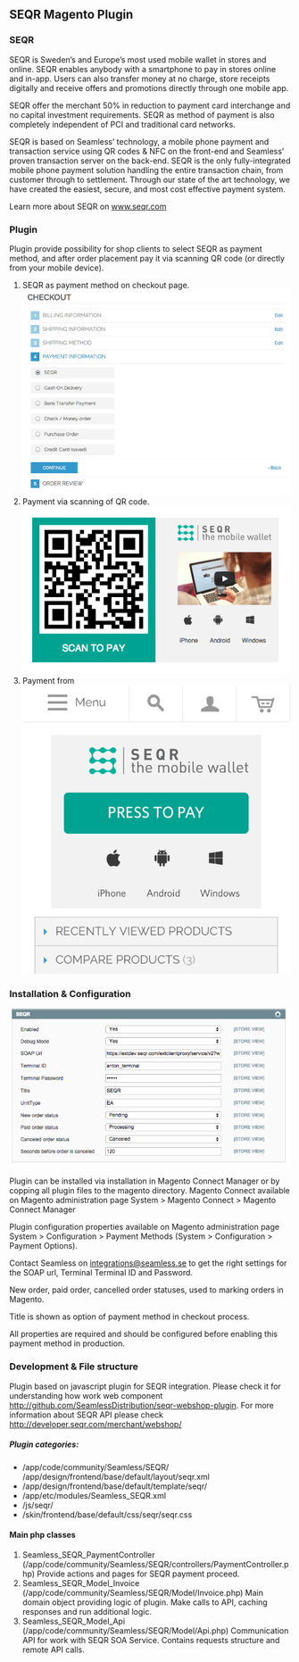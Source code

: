 ## SEQR Magento Plugin ##				

### SEQR ###
SEQR is Sweden’s and Europe’s most used mobile wallet in stores and online. SEQR enables anybody with a smartphone to pay in stores online and in-app. Users can also transfer money at no charge, store receipts digitally and receive offers and promotions directly through one mobile app.

SEQR offer the merchant 50% in reduction to payment card interchange and no capital investment requirements. SEQR as method of payment is also completely independent of PCI and traditional card networks.

SEQR is based on Seamless’ technology, a mobile phone payment and transaction service using QR codes & NFC on the front-end and Seamless’ proven transaction server on the back-end. SEQR is the only fully-integrated mobile phone payment solution handling the entire transaction chain, from customer through to settlement. Through our state of the art technology, we have created the easiest, secure, and most cost effective payment system.

Learn more about SEQR on www.seqr.com

### Plugin ###
Plugin provide possibility for shop clients to select SEQR as payment method, and after order placement pay it via scanning QR code (or directly from your mobile device).  

1. SEQR as payment method on checkout page. ![alt tag](https://raw.githubusercontent.com/SeamlessDistribution/seqr-magento-plugin/master/doc/Magento-Checkout.png)
2. Payment via scanning of QR code. ![alt tag](https://raw.githubusercontent.com/SeamlessDistribution/seqr-magento-plugin/master/doc/Magento-Payment-QR.png)
3. Payment from ![alt tag](https://raw.githubusercontent.com/SeamlessDistribution/seqr-magento-plugin/master/doc/Magento-Payment-Mobile.png)
 
### Installation & Configuration ###
![alt tag](https://raw.githubusercontent.com/SeamlessDistribution/seqr-magento-plugin/master/doc/Magento-SEQR-Settings.png)

Plugin can be installed via installation in Magento Connect Manager or by copping all plugin files to the magento directory. Magento Connect available on Magento administration page System > Magento Connect > Magento Connect Manager

Plugin configuration properties available on Magento administration page System > Configuration > Payment Methods (System > Configuration > Payment Options).

Contact Seamless on integrations@seamless.se to get the right settings for the SOAP url, Terminal Terminal ID and Password. 

New order, paid order, cancelled order statuses, used to marking orders in Magento.

Title is shown as option of payment method in checkout process. 

All properties are required and should be configured before enabling this payment method in production.

### Development & File structure ###

Plugin based on javascript plugin for SEQR integration. Please check it for understanding how work web component http://github.com/SeamlessDistribution/seqr-webshop-plugin. For more information about SEQR API please check http://developer.seqr.com/merchant/webshop/

##### Plugin categories: #####
* /app/code/community/Seamless/SEQR/
/app/design/frontend/base/default/layout/seqr.xml
* /app/design/frontend/base/default/template/seqr/
* /app/etc/modules/Seamless_SEQR.xml
* /js/seqr/
* /skin/frontend/base/default/css/seqr/seqr.css

#### Main php classes ####
1. Seamless_SEQR_PaymentController 
(/app/code/community/Seamless/SEQR/controllers/PaymentController.php)
Provide actions and pages for SEQR payment proceed.
2. Seamless_SEQR_Model_Invoice
(/app/code/community/Seamless/SEQR/Model/Invoice.php)
Main domain object providing logic of plugin. Make calls to API, caching responses and run additional logic. 
3. Seamless_SEQR_Model_Api 
(/app/code/community/Seamless/SEQR/Model/Api.php)
Communication API for work with SEQR SOA Service. Contains requests structure and remote API calls. 
